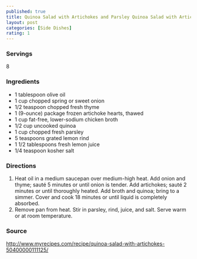 ```yaml
---
published: true
title: Quinoa Salad with Artichokes and Parsley Quinoa Salad with Artichokes and Parsley
layout: post
categories: [Side Dishes]
rating: 1
---
```

### Servings
8

### Ingredients
- 1 tablespoon olive oil
- 1 cup chopped spring or sweet onion
- 1/2 teaspoon chopped fresh thyme
- 1 (9-ounce) package frozen artichoke hearts, thawed
- 1 cup fat-free, lower-sodium chicken broth
- 1/2 cup uncooked quinoa
- 1 cup chopped fresh parsley
- 5 teaspoons grated lemon rind
- 1 1/2 tablespoons fresh lemon juice
- 1/4 teaspoon kosher salt


### Directions
1. Heat oil in a medium saucepan over medium-high heat. Add onion and thyme; sauté 5 minutes or until onion is tender. Add artichokes; sauté 2 minutes or until thoroughly heated. Add broth and quinoa; bring to a simmer. Cover and cook 18 minutes or until liquid is completely absorbed.
2. Remove pan from heat. Stir in parsley, rind, juice, and salt. Serve warm or at room temperature.

### Source
<a href="http://www.myrecipes.com/recipe/quinoa-salad-with-artichokes-50400000111125/" target="new">http://www.myrecipes.com/recipe/quinoa-salad-with-artichokes-50400000111125/</a>

